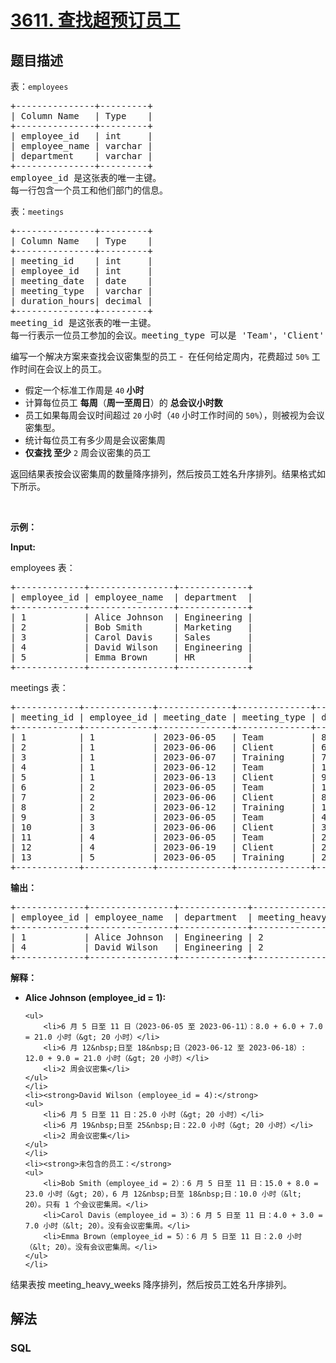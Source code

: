 # [3611. 查找超预订员工](https://leetcode.cn/problems/find-overbooked-employees)

## 题目描述

<!-- 这里写题目描述 -->

<p>表：<code>employees</code></p>

<pre>
+---------------+---------+
| Column Name   | Type    |
+---------------+---------+
| employee_id   | int     |
| employee_name | varchar |
| department    | varchar |
+---------------+---------+
employee_id 是这张表的唯一主键。
每一行包含一个员工和他们部门的信息。
</pre>

<p>表：<code>meetings</code></p>

<pre>
+---------------+---------+
| Column Name   | Type    |
+---------------+---------+
| meeting_id    | int     |
| employee_id   | int     |
| meeting_date  | date    |
| meeting_type  | varchar |
| duration_hours| decimal |
+---------------+---------+
meeting_id 是这张表的唯一主键。
每一行表示一位员工参加的会议。meeting_type 可以是 'Team'，'Client' 或 'Training'。
</pre>

<p>编写一个解决方案来查找会议密集型的员工&nbsp;-&nbsp; 在任何给定周内，花费超过 <code>50%</code> 工作时间在会议上的员工。</p>

<ul>
	<li>假定一个标准工作周是&nbsp;<code>40</code><strong> 小时</strong></li>
	<li>计算每位员工 <strong>每周</strong>（<strong>周一至周日</strong>）的 <strong>总会议小时数</strong></li>
	<li>员工如果每周会议时间超过 <code>20</code> 小时（<code>40</code> 小时工作时间的 <code>50%</code>），则被视为会议密集型。</li>
	<li>统计每位员工有多少周是会议密集周</li>
	<li><strong>仅查找 至少</strong> <code>2</code> 周会议密集的员工</li>
</ul>

<p>返回结果表按会议密集周的数量降序排列，然后按员工姓名升序排列。结果格式如下所示。</p>

<p>&nbsp;</p>

<p><strong class="example">示例：</strong></p>

<div class="example-block">
<p><strong>Input:</strong></p>

<p>employees 表：</p>

<pre class="example-io">
+-------------+----------------+-------------+
| employee_id | employee_name  | department  |
+-------------+----------------+-------------+
| 1           | Alice Johnson  | Engineering |
| 2           | Bob Smith      | Marketing   |
| 3           | Carol Davis    | Sales       |
| 4           | David Wilson   | Engineering |
| 5           | Emma Brown     | HR          |
+-------------+----------------+-------------+
</pre>

<p>meetings 表：</p>

<pre class="example-io">
+------------+-------------+--------------+--------------+----------------+
| meeting_id | employee_id | meeting_date | meeting_type | duration_hours |
+------------+-------------+--------------+--------------+----------------+
| 1          | 1           | 2023-06-05   | Team         | 8.0            |
| 2          | 1           | 2023-06-06   | Client       | 6.0            |
| 3          | 1           | 2023-06-07   | Training     | 7.0            |
| 4          | 1           | 2023-06-12   | Team         | 12.0           |
| 5          | 1           | 2023-06-13   | Client       | 9.0            |
| 6          | 2           | 2023-06-05   | Team         | 15.0           |
| 7          | 2           | 2023-06-06   | Client       | 8.0            |
| 8          | 2           | 2023-06-12   | Training     | 10.0           |
| 9          | 3           | 2023-06-05   | Team         | 4.0            |
| 10         | 3           | 2023-06-06   | Client       | 3.0            |
| 11         | 4           | 2023-06-05   | Team         | 25.0           |
| 12         | 4           | 2023-06-19   | Client       | 22.0           |
| 13         | 5           | 2023-06-05   | Training     | 2.0            |
+------------+-------------+--------------+--------------+----------------+
</pre>

<p><strong>输出：</strong></p>

<pre class="example-io">
+-------------+----------------+-------------+---------------------+
| employee_id | employee_name  | department  | meeting_heavy_weeks |
+-------------+----------------+-------------+---------------------+
| 1           | Alice Johnson  | Engineering | 2                   |
| 4           | David Wilson   | Engineering | 2                   |
+-------------+----------------+-------------+---------------------+
</pre>

<p><strong>解释：</strong></p>

<ul>
	<li><strong>Alice Johnson (employee_id = 1):</strong>

	<ul>
		<li>6 月 5 日至 11 日（2023-06-05 至 2023-06-11）：8.0 + 6.0 + 7.0 = 21.0 小时（&gt; 20 小时）</li>
		<li>6 月 12&nbsp;日至 18&nbsp;日（2023-06-12 至 2023-06-18）: 12.0 + 9.0 = 21.0 小时（&gt; 20 小时）</li>
		<li>2 周会议密集</li>
	</ul>
	</li>
	<li><strong>David Wilson (employee_id = 4):</strong>
	<ul>
		<li>6 月 5 日至 11 日：25.0 小时（&gt; 20 小时）</li>
		<li>6 月 19&nbsp;日至 25&nbsp;日：22.0 小时（&gt; 20 小时）</li>
		<li>2 周会议密集</li>
	</ul>
	</li>
	<li><strong>未包含的员工：</strong>
	<ul>
		<li>Bob Smith（employee_id = 2）：6 月 5 日至 11 日：15.0 + 8.0 = 23.0 小时（&gt; 20），6 月 12&nbsp;日至 18&nbsp;日：10.0 小时（&lt; 20）。只有 1 个会议密集周。</li>
		<li>Carol Davis（employee_id = 3）：6 月 5 日至 11 日：4.0 + 3.0 = 7.0 小时（&lt; 20）。没有会议密集周。</li>
		<li>Emma Brown（employee_id = 5）：6 月 5 日至 11 日：2.0 小时（&lt; 20）。没有会议密集周。</li>
	</ul>
	</li>
</ul>

<p>结果表按 meeting_heavy_weeks 降序排列，然后按员工姓名升序排列。</p>
</div>


## 解法

<!-- 这里可写通用的实现逻辑 -->

<!-- tabs:start -->

### **SQL**

<!-- 这里可写当前语言的特殊实现逻辑 -->

```sql

```

<!-- tabs:end -->
